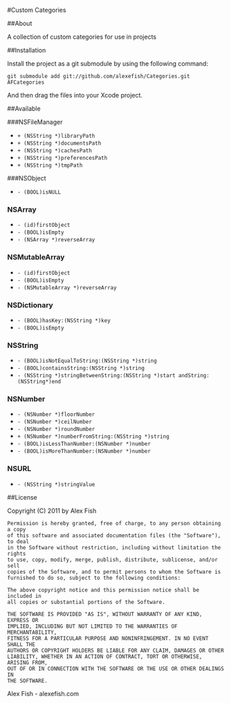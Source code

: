 
#Custom Categories

##About

A collection of custom categories for use in projects

##Installation

Install the project as a git submodule by using the following command:

    git submodule add git://github.com/alexefish/Categories.git AFCategories

And then drag the files into your Xcode project.

##Available

###NSFileManager

* `+ (NSString *)libraryPath`
* `+ (NSString *)documentsPath`
* `+ (NSString *)cachesPath`
* `+ (NSString *)preferencesPath`
* `+ (NSString *)tmpPath`

###NSObject
* `- (BOOL)isNULL`

### NSArray
* `- (id)firstObject`
* `- (BOOL)isEmpty`
* `- (NSArray *)reverseArray`

### NSMutableArray
* `- (id)firstObject`
* `- (BOOL)isEmpty`
* `- (NSMutableArray *)reverseArray`

### NSDictionary
* `- (BOOL)hasKey:(NSString *)key`
* `- (BOOL)isEmpty`

### NSString
* `- (BOOL)isNotEqualToString:(NSString *)string`
* `- (BOOL)containsString:(NSString *)string`
* `- (NSString *)stringBetweenString:(NSString *)start andString:(NSString*)end`

### NSNumber
* `- (NSNumber *)floorNumber`
* `- (NSNumber *)ceilNumber`
* `- (NSNumber *)roundNumber`
* `+ (NSNumber *)numberFromString:(NSString *)string`
* `- (BOOL)isLessThanNumber:(NSNumber *)number`
* `- (BOOL)isMoreThanNumber:(NSNumber *)number`

### NSURL
* `- (NSString *)stringValue`

##License

Copyright (C) 2011 by Alex Fish

    Permission is hereby granted, free of charge, to any person obtaining a copy
    of this software and associated documentation files (the "Software"), to deal
    in the Software without restriction, including without limitation the rights
    to use, copy, modify, merge, publish, distribute, sublicense, and/or sell
    copies of the Software, and to permit persons to whom the Software is
    furnished to do so, subject to the following conditions:

    The above copyright notice and this permission notice shall be included in
    all copies or substantial portions of the Software.

    THE SOFTWARE IS PROVIDED "AS IS", WITHOUT WARRANTY OF ANY KIND, EXPRESS OR
    IMPLIED, INCLUDING BUT NOT LIMITED TO THE WARRANTIES OF MERCHANTABILITY,
    FITNESS FOR A PARTICULAR PURPOSE AND NONINFRINGEMENT. IN NO EVENT SHALL THE
    AUTHORS OR COPYRIGHT HOLDERS BE LIABLE FOR ANY CLAIM, DAMAGES OR OTHER
    LIABILITY, WHETHER IN AN ACTION OF CONTRACT, TORT OR OTHERWISE, ARISING FROM,
    OUT OF OR IN CONNECTION WITH THE SOFTWARE OR THE USE OR OTHER DEALINGS IN
    THE SOFTWARE.

Alex Fish - alexefish.com

